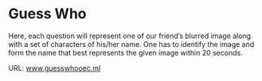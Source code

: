 # Guess Who 

Here, each question will represent one of our friend’s blurred image along with a set of characters of his/her name. One has to identify the image and form the name that best represents the given image within 20 seconds.

URL: www.guesswhooec.ml
